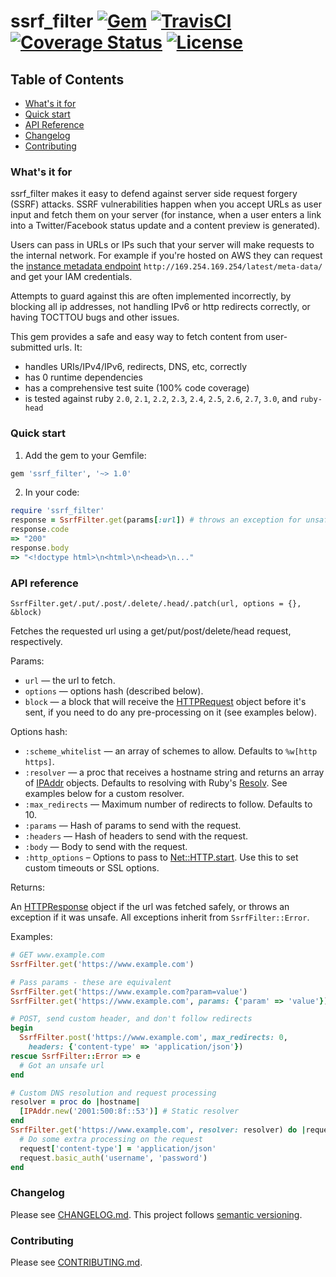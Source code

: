 # ssrf_filter [![Gem](https://img.shields.io/gem/v/ssrf_filter.svg)](https://rubygems.org/gems/ssrf_filter) [![TravisCI](https://travis-ci.com/arkadiyt/ssrf_filter.svg?branch=master)](https://travis-ci.com/arkadiyt/ssrf_filter/) [![Coverage Status](https://coveralls.io/repos/github/arkadiyt/ssrf_filter/badge.svg?branch=master)](https://coveralls.io/github/arkadiyt/ssrf_filter?branch=master) [![License](https://img.shields.io/github/license/arkadiyt/ssrf_filter.svg)](https://github.com/arkadiyt/ssrf_filter/blob/master/LICENSE.md)

## Table of Contents
- [What's it for](https://github.com/arkadiyt/ssrf_filter#whats-it-for)
- [Quick start](https://github.com/arkadiyt/ssrf_filter#quick-start)
- [API Reference](https://github.com/arkadiyt/ssrf_filter#api-reference)
- [Changelog](https://github.com/arkadiyt/ssrf_filter#changelog)
- [Contributing](https://github.com/arkadiyt/ssrf_filter#contributing)

### What's it for

ssrf_filter makes it easy to defend against server side request forgery (SSRF) attacks. SSRF vulnerabilities happen when you accept URLs as user input and fetch them on your server (for instance, when a user enters a link into a Twitter/Facebook status update and a content preview is generated).

Users can pass in URLs or IPs such that your server will make requests to the internal network. For example if you're hosted on AWS they can request the [instance metadata endpoint](https://docs.aws.amazon.com/AWSEC2/latest/UserGuide/ec2-instance-metadata.html) `http://169.254.169.254/latest/meta-data/` and get your IAM credentials.

Attempts to guard against this are often implemented incorrectly, by blocking all ip addresses, not handling IPv6 or http redirects correctly, or having TOCTTOU bugs and other issues.

This gem provides a safe and easy way to fetch content from user-submitted urls. It:
- handles URIs/IPv4/IPv6, redirects, DNS, etc, correctly
- has 0 runtime dependencies
- has a comprehensive test suite (100% code coverage)
- is tested against ruby `2.0`, `2.1`, `2.2`, `2.3`, `2.4`, `2.5`, `2.6`, `2.7`, `3.0`, and `ruby-head`

### Quick start

1) Add the gem to your Gemfile:

```ruby
gem 'ssrf_filter', '~> 1.0'
```

2) In your code:

```ruby
require 'ssrf_filter'
response = SsrfFilter.get(params[:url]) # throws an exception for unsafe fetches
response.code
=> "200"
response.body
=> "<!doctype html>\n<html>\n<head>\n..."
```

### API reference

`SsrfFilter.get/.put/.post/.delete/.head/.patch(url, options = {}, &block)`

Fetches the requested url using a get/put/post/delete/head request, respectively.

Params:
- `url` — the url to fetch.
- `options` — options hash (described below).
- `block` — a block that will receive the [HTTPRequest](https://ruby-doc.org/stdlib-2.4.1/libdoc/net/http/rdoc/Net/HTTPGenericRequest.html) object before it's sent, if you need to do any pre-processing on it (see examples below).

Options hash:
- `:scheme_whitelist` — an array of schemes to allow. Defaults to `%w[http https]`.
- `:resolver` — a proc that receives a hostname string and returns an array of [IPAddr](https://ruby-doc.org/stdlib-2.4.1/libdoc/ipaddr/rdoc/IPAddr.html) objects. Defaults to resolving with Ruby's [Resolv](https://ruby-doc.org/stdlib-2.4.1/libdoc/resolv/rdoc/Resolv.html). See examples below for a custom resolver.
- `:max_redirects` — Maximum number of redirects to follow. Defaults to 10.
- `:params` — Hash of params to send with the request.
- `:headers` — Hash of headers to send with the request.
- `:body` — Body to send with the request.
- `:http_options` – Options to pass to [Net::HTTP.start](https://ruby-doc.org/stdlib-2.6.4/libdoc/net/http/rdoc/Net/HTTP.html#method-c-start). Use this to set custom timeouts or SSL options.

Returns:

An [HTTPResponse](https://ruby-doc.org/stdlib-2.4.1/libdoc/net/http/rdoc/Net/HTTPResponse.html) object if the url was fetched safely, or throws an exception if it was unsafe. All exceptions inherit from `SsrfFilter::Error`.

Examples:

```ruby
# GET www.example.com
SsrfFilter.get('https://www.example.com')

# Pass params - these are equivalent
SsrfFilter.get('https://www.example.com?param=value')
SsrfFilter.get('https://www.example.com', params: {'param' => 'value'})

# POST, send custom header, and don't follow redirects
begin
  SsrfFilter.post('https://www.example.com', max_redirects: 0,
    headers: {'content-type' => 'application/json'})
rescue SsrfFilter::Error => e
  # Got an unsafe url
end

# Custom DNS resolution and request processing
resolver = proc do |hostname|
  [IPAddr.new('2001:500:8f::53')] # Static resolver
end
SsrfFilter.get('https://www.example.com', resolver: resolver) do |request|
  # Do some extra processing on the request
  request['content-type'] = 'application/json'
  request.basic_auth('username', 'password')
end
```

### Changelog

Please see [CHANGELOG.md](https://github.com/arkadiyt/ssrf_filter/blob/master/CHANGELOG.md). This project follows [semantic versioning](https://semver.org/).

### Contributing

Please see [CONTRIBUTING.md](https://github.com/arkadiyt/ssrf_filter/blob/master/CONTRIBUTING.md).
